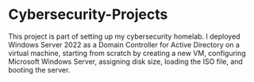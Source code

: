 # Cybersecurity-Projects
This project is part of setting up my cybersecurity homelab. I deployed Windows Server 2022 as a Domain Controller for Active Directory on a virtual machine, starting from scratch by creating a new VM, configuring Microsoft Windows Server, assigning disk size, loading the ISO file, and booting the server.
